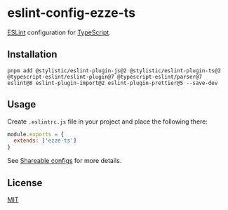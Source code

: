 # eslint-config-ezze-ts

[ESLint](http://eslint.org/) configuration for [TypeScript](https://www.typescriptlang.org/).

## Installation

```
pnpm add @stylistic/eslint-plugin-js@2 @stylistic/eslint-plugin-ts@2 @typescript-eslint/eslint-plugin@7 @typescript-eslint/parser@7 eslint@8 eslint-plugin-import@2 eslint-plugin-prettier@5 --save-dev
```

## Usage

Create `.eslintrc.js` file in your project and place the following there:

```javascript
module.exports = {
  extends: ['ezze-ts']
}
```
    
See [Shareable configs](http://eslint.org/docs/developer-guide/shareable-configs) for more details.

## License

[MIT](LICENSE.md)
